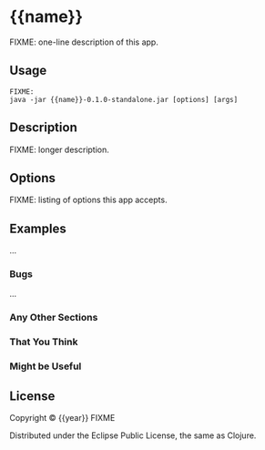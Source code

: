 # {{name}}

FIXME: one-line description of this app.



## Usage

    FIXME:
    java -jar {{name}}-0.1.0-standalone.jar [options] [args]



## Description

FIXME: longer description.



## Options

FIXME: listing of options this app accepts.



## Examples

...



### Bugs

...



### Any Other Sections
### That You Think
### Might be Useful


## License

Copyright © {{year}} FIXME

Distributed under the Eclipse Public License, the same as Clojure.
